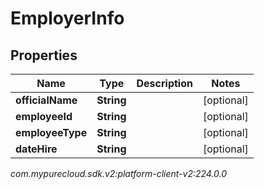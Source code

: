 # EmployerInfo


## Properties

| Name | Type | Description | Notes |
| ------------ | ------------- | ------------- | ------------- |
| **officialName** | **String** |  |  [optional] |
| **employeeId** | **String** |  |  [optional] |
| **employeeType** | **String** |  |  [optional] |
| **dateHire** | **String** |  |  [optional] |




_com.mypurecloud.sdk.v2:platform-client-v2:224.0.0_
